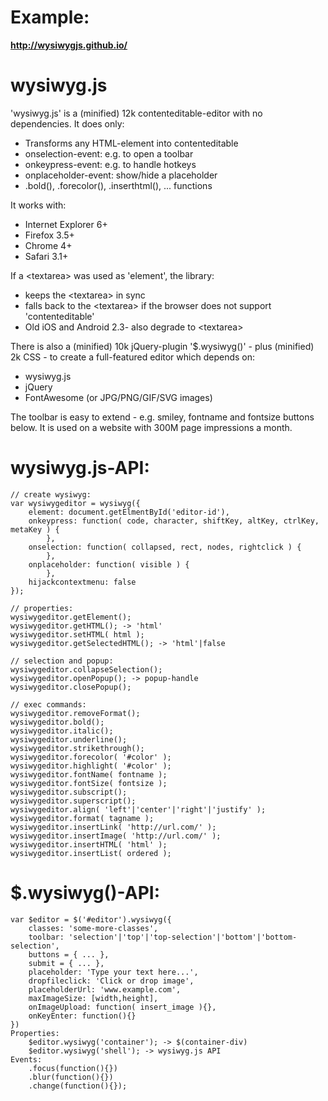 Example:
==========
**http://wysiwygjs.github.io/**

wysiwyg.js
==========

'wysiwyg.js' is a (minified) 12k contenteditable-editor with no dependencies.
It does only:
* Transforms any HTML-element into contenteditable
* onselection-event: e.g. to open a toolbar
* onkeypress-event: e.g. to handle hotkeys
* onplaceholder-event: show/hide a placeholder
* .bold(), .forecolor(), .inserthtml(), ... functions

It works with:
* Internet Explorer 6+
* Firefox 3.5+
* Chrome 4+
* Safari 3.1+

If a &lt;textarea&gt; was used as 'element', the library:
* keeps the &lt;textarea&gt; in sync
* falls back to the &lt;textarea&gt; if the browser does not support 'contenteditable'
* Old iOS and Android 2.3- also degrade to &lt;textarea&gt;

There is also a (minified) 10k jQuery-plugin '$.wysiwyg()' - plus (minified) 2k CSS -
to create a full-featured editor which depends on:
* wysiwyg.js
* jQuery
* FontAwesome (or JPG/PNG/GIF/SVG images)

The toolbar is easy to extend - e.g. smiley, fontname and fontsize buttons below.
It is used on a website with 300M page impressions a month.

wysiwyg.js-API:
==========
````
// create wysiwyg:
var wysiwygeditor = wysiwyg({
    element: document.getElmentById('editor-id'),
    onkeypress: function( code, character, shiftKey, altKey, ctrlKey, metaKey ) {
        },
    onselection: function( collapsed, rect, nodes, rightclick ) {
        },
    onplaceholder: function( visible ) {
        },
    hijackcontextmenu: false
});

// properties:
wysiwygeditor.getElement();
wysiwygeditor.getHTML(); -> 'html'
wysiwygeditor.setHTML( html );
wysiwygeditor.getSelectedHTML(); -> 'html'|false

// selection and popup:
wysiwygeditor.collapseSelection();
wysiwygeditor.openPopup(); -> popup-handle
wysiwygeditor.closePopup();

// exec commands:
wysiwygeditor.removeFormat();
wysiwygeditor.bold();
wysiwygeditor.italic();
wysiwygeditor.underline();
wysiwygeditor.strikethrough();
wysiwygeditor.forecolor( '#color' );
wysiwygeditor.highlight( '#color' );
wysiwygeditor.fontName( fontname );
wysiwygeditor.fontSize( fontsize );
wysiwygeditor.subscript();
wysiwygeditor.superscript();
wysiwygeditor.align( 'left'|'center'|'right'|'justify' );
wysiwygeditor.format( tagname );
wysiwygeditor.insertLink( 'http://url.com/' );
wysiwygeditor.insertImage( 'http://url.com/' );
wysiwygeditor.insertHTML( 'html' );
wysiwygeditor.insertList( ordered );
````

$.wysiwyg()-API:
==========
````
var $editor = $('#editor').wysiwyg({
    classes: 'some-more-classes',
    toolbar: 'selection'|'top'|'top-selection'|'bottom'|'bottom-selection',
    buttons = { ... },
    submit = { ... },
    placeholder: 'Type your text here...',
    dropfileclick: 'Click or drop image',
    placeholderUrl: 'www.example.com',
    maxImageSize: [width,height],
    onImageUpload: function( insert_image ){},
    onKeyEnter: function(){}
})
Properties:
    $editor.wysiwyg('container'); -> $(container-div)
    $editor.wysiwyg('shell'); -> wysiwyg.js API
Events:
    .focus(function(){})
    .blur(function(){})
    .change(function(){});
````
